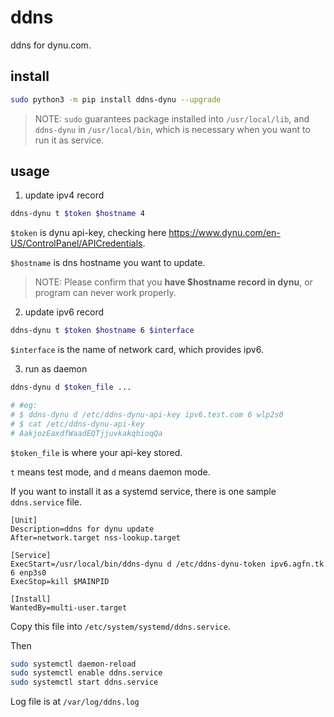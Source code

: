 # ddns

ddns for dynu.com. 

## install

```sh
sudo python3 -m pip install ddns-dynu --upgrade
```

> NOTE: `sudo` guarantees package installed into `/usr/local/lib`, and `ddns-dynu` in `/usr/local/bin`, which is necessary when you want to run it as service.


## usage

1. update ipv4 record

```sh
ddns-dynu t $token $hostname 4
```
`$token` is dynu api-key, checking here https://www.dynu.com/en-US/ControlPanel/APICredentials. 

`$hostname` is dns hostname you want to update.

> NOTE: Please confirm that you **have $hostname record in dynu**, or program can never work properly. 

2. update ipv6 record

```sh
ddns-dynu t $token $hostname 6 $interface
```

`$interface` is the name of network card, which provides ipv6.

3. run as daemon

```sh
ddns-dynu d $token_file ...

# #eg:
# $ ddns-dynu d /etc/ddns-dynu-api-key ipv6.test.com 6 wlp2s0
# $ cat /etc/ddns-dynu-api-key
# AakjozEaxdfWaadEQTjjuvkakqhioqQa
```

`$token_file` is where your api-key stored.

`t` means test mode, and `d` means daemon mode. 

If you want to install it as a systemd service, there is one sample `ddns.service` file.

```
[Unit]
Description=ddns for dynu update
After=network.target nss-lookup.target

[Service]
ExecStart=/usr/local/bin/ddns-dynu d /etc/ddns-dynu-token ipv6.agfn.tk 6 enp3s0
ExecStop=kill $MAINPID

[Install]
WantedBy=multi-user.target
```

Copy this file into `/etc/system/systemd/ddns.service`.

Then

```sh
sudo systemctl daemon-reload
sudo systemctl enable ddns.service
sudo systemctl start ddns.service
```

Log file is at `/var/log/ddns.log`
